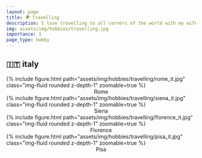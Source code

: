 ```yaml
---
layout: page
title: 🌍 Travelling
description: I love travelling to all corners of the world with my wife.
img: assets/img/hobbies/travelling.jpg
importance: 1
page_type: hobby
---
```


<div class="projects">
<h2 class="category">🇮🇹 italy</h2>
<div class="row mt-3">
    <div class="col-sm mt-3 mt-md-0">
        {% include figure.html path="assets/img/hobbies/travelling/rome_it.jpg" class="img-fluid rounded z-depth-1" zoomable=true %}
        <center>Rome</center>
        {% include figure.html path="assets/img/hobbies/travelling/siena_it.jpg" class="img-fluid rounded z-depth-1" zoomable=true %}
        <center>Siena</center>
    </div>
    <div class="col-sm mt-3 mt-md-0">
        {% include figure.html path="assets/img/hobbies/travelling/florence_it.jpg" class="img-fluid rounded z-depth-1" zoomable=true %}
        <center>Florence</center>
    </div>
    <div class="col-sm mt-3 mt-md-0">
        {% include figure.html path="assets/img/hobbies/travelling/pisa_it.jpg" class="img-fluid rounded z-depth-1" zoomable=true %}
        <center>Pisa</center>
    </div>
</div>
</div>
